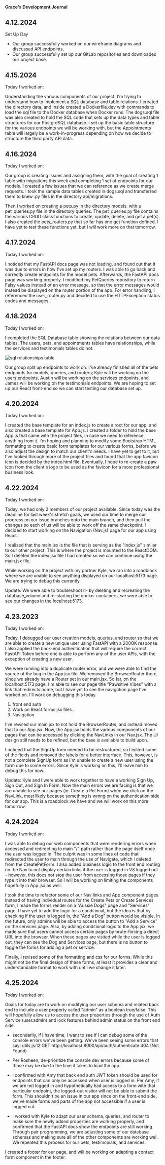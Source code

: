 #### Grace's Development Journal

## 4.12.2024

Set Up Day

-   Our group successfully worked on our wireframe diagrams and discussed API endpoints.
-   Our group successfully set up our GitLab repositories and downloaded our project base.

## 4.15.2024

Today I worked on:

Understanding the various components of our project. I'm trying to understand how to implement a SQL database and table relations. I created the directory data, and inside created a Dockerfile.dev with commands to load the sql file to the Docker database when Docker runs. The dogs.sql file was also created to hold the SQL code that sets up the data types and table structures for our PostgreSQL database. I set up the basic table structure for the various endpoints we will be working with, but the Appointments table will largely be a work-in-progress depending on how we decide to structure the third party API data.

## 4.16.2024

Today I worked on:

Our group is creating issues and assigning them, with the goal of creating 1 table with migrations this week and completing 1 set of endpoints for our models. I created a few issues that we can reference as we create merge requests. I took the sample data tables created in dogs.sql and transferred them to knew .py files in the directory api/migrations.

Then I worked on creating a pets.py in the directory models, with a pet_queries.py file in the directory queries. The pet_queries.py file contains the various CRUD class functions to create, update, delete, and get a pet(s). I also created the pets_routers.py that so far has one get function defined. I have yet to test these functions yet, but I will work more on that tomorrow.

## 4.17.2024

Today I worked on:

I noticed that my FastAPI docs page was not loading, and found out that it was due to errors in how I've set up my routers. I was able to go back and correctly create endpoints for the model pets. Afterwards, the FastAPI docs page was working properly. I modified my PetQueries repository to return Falsy values instead of an error message, so that the error messages would instead be displayed on the router portion of the app. For error handling, I referenced the user_router.py and decided to use the HTTPException status codes and messages.

## 4.18.2024

Today I worked on:

I completed the SQL Database table showing the relations between our data tables. The users, pets, and appointments tables have relationships, while the services and testimonials tables do not.

![sql relationships table](./images/sql_relationships.png)

Our group split up endpoints to work on. I've already finished all of the pets endpoints for models, queries, and routers; Kyle will be working on the users endpoints, Austin will be working on the services endpoints, and James will be working on the testimonials endpoints. We are hoping to set up our React front-end so we can start testing our database set up.

## 4.20.2024

Today I worked on:

I created the base template for an index.js to create a root for our app, and also created a base template for App.js. I created a folder to hold the base App.js that came with the project files, in case we need to reference anything from it. I'm hoping and planning to modify some Bootstrap HTML formatting to create basic form templates for our various forms, before we also adjust the design to match our client's needs. I have yet to get to it, but I've looked through more of the project files and found that the app favicon icon is decided by the index.html file. Eventually, I hope to re-create a paw icon from the client's logo to be used as the favicon for a more professional business look.

## 4.22.2024

Today I worked on:

Today, we had only 2 members of our project available. Since today was the deadline for last week's stretch goals, we used our time to merge our progress on our issue branches onto the main branch, and then pull the changes so each of us will be able to work off the same checkpoint. I decided to start working on the Navigation (Nav.js) page for our app using React.

I realized that the main.jsx is the file that is serving as the "index.js" similar to our other project. This is where the project is mounted to the ReactDOM. So I deleted the index.jsx file I had created so we can continue using the main.jsx file.

While working on the project with my partner Kyle, we ran into a roadblock where we are unable to see anything displayed on our localhost:5173 page. We are trying to debug this currently.

Update: We were able to troubleshoot it- by deleting and recreating the database_volume and re-starting the docker containers, we were able to see our changes in the localhost:5173.

## 4.23.2023

Today I worked on:

Today, I debugged our user creation models, queries, and router so that we are able to create a new unique user using FastAPI with a 200OK response. I also applied the back-end authentication that will require the correct FastAPI Token before one is able to perform any of the user APIs, with the exception of creating a new user.

We were running into a duplicate router error, and we were able to find the source of the bug in the App.jsx file. We removed the BrowserRouter there, since we already have a Router set in our main.jsx. So far, on the localhost:5173 page, I'm able to see our page title "Pawsitive Vibes" with a link that redirects home, but I have yet to see the navigation page I've worked on. I'll work on debugging this today.

1. front end auth
2. Work on React forms jsx files.
3. Navigation

I've revised our main.jsx to not hold the BrowserRouter, and instead moved that to our App.jsx. Now, the App.jsx holds the various components of our pages that can be accessed by clicking the NavLinks in our Nav.jsx. The UI design still needs to be refined, but the base is available to build upon.

I noticed that the SignUp form needed to be restructured, so I edited some of the fields and removed the labels for a better interface. This, however, is not a complete SignUp form as I'm unable to create a new user using the form due to some errors. Since Kyle is working on this, I'll leave him to debug this for now.

Update: Kyle and I were able to work together to have a working Sign Up, Sign Out, and Sign In Form. Now the main errors we are facing is that we are unable to see our pages (ie. Create a Pet Form) when we click on the NavLink, most likely because something is wrong on the authentication side for our app. This is a roadblock we have and we will work on this more tomorrow.

## 4.24.2024

Today I worked on:

I was able to debug our web components that were rendering errors when accessed and redirecting to main "/" path rather than the page itself once the user was logged in. The culprit was in some lines of code that redirected the user to main through the use of Navigate, which I deleted from the CreatePetForm. I also added business logic to the front end routing on the Nav to not display certain links if the user is logged in VS logged out - however, this does not stop the user from accessing those pages if they type it into their browser. So I will be working on limiting the components hopefully in App.jsx as well.

I took the time to refactor some of our Nav links and App component pages. Instead of having individual routes for the Create Pets or Create Services form, I made the forms render on a "Aussie Dogs" page and "Services" page. I have yet to add the logic for a conditional, but the idea is that by checking if the user is logged in, the "Add a Dog" button would be visible. In the future, only admins will be able to access the button to "Add a Service" on the services page. Also, by adding conditional logic to the App.jsx, we made sure that users cannot access certain pages by brute-forcing a direct URL into the browser. When these pages are visited while the user is logged out, they can see the Dog and Services page, but there is no button to toggle the forms for adding a pet or service.

Finally, I revised some of the formatting and css for our forms. While this might not be the final design of these forms, at least it provides a clear and understandable format to work with until we change it later.

## 4.25.2024

Today I worked on:

Goals for today are to work on modifying our user schema and related back end to include a user property called "admin" as a boolean true/false. This will hopefully allow us to access the user properties through the use of Auth Service (user.admin) and lock features behind admin status on the front end side.

-   secondarily, if I have time, I want to see if I can debug some of the console errors we've been getting. We've been seeing some errors that say: utils.js:12 GET http://localhost:8000/api/auth/authenticate 404 (Not Found)
- Per Rosheen, de-prioritize the console dev errors because some of those may be due to the time it takes to load the app.

-   I confirmed with Amy that back end auth JWT token should be used for endpoints that can only be accessed when user is logged in. Per Amy, if we are not logged in and hypothetically had access to a form with that particular endpoint, the logged-out visitor will not be able to submit the form. This shouldn't be an issue in our app since on the front-end side, we've made forms and parts of the app not accessible if a user is logged out.

- I worked with Kyle to adapt our user schema, queries, and router to make sure the newly added properties are working properly, and confirmed that the FastAPI docs show the endpoints are still working. Through pair programming, we are adjusting some of our database schemas and making sure all of the other components are working well. We repeated this process for our pets, testimonials, and services.

I created a footer for our page, and will be working on adapting a contact form component in the footer.
